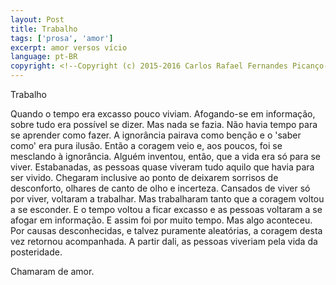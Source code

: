 ```yaml
---
layout: Post
title: Trabalho
tags: ['prosa', 'amor']
excerpt: amor versos vício
language: pt-BR
copyright: <!--Copyright (c) 2015-2016 Carlos Rafael Fernandes Picanço-->
---
```

Trabalho

Quando o tempo era excasso pouco viviam. Afogando-se em informação, sobre tudo era possível se dizer. Mas nada se fazia. Não havia tempo para se aprender como fazer. A ignorância pairava como benção e o 'saber como' era pura ilusão. Então a coragem veio e, aos poucos, foi se mesclando à ignorância. Alguém inventou, então, que a vida era só para se viver. Estabanadas, as pessoas quase viveram tudo aquilo que havia para ser vivido. Chegaram inclusive ao ponto de deixarem sorrisos de desconforto, olhares de canto de olho e incerteza. Cansados de viver só por viver, voltaram a trabalhar. Mas trabalharam tanto que a coragem voltou a se esconder. E o tempo voltou a ficar excasso e as pessoas voltaram a se afogar em informação. E assim foi por muito tempo. Mas algo aconteceu. Por causas desconhecidas, e talvez puramente aleatórias, a coragem desta vez retornou acompanhada. A partir dali, as pessoas viveriam pela vida da posteridade.

Chamaram de amor.